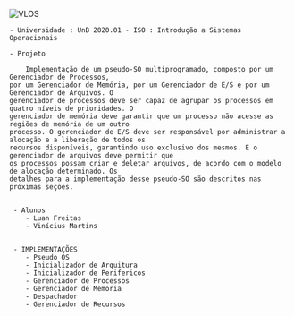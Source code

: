 
 
![VLOS](https://raw.githubusercontent.com/luandkg/iso/master/res/VLOS.png)

    - Universidade : UnB 2020.01 - ISO : Introdução a Sistemas Operacionais
    
    - Projeto
    
        Implementação de um pseudo-SO multiprogramado, composto por um Gerenciador de Processos,
    por um Gerenciador de Memória, por um Gerenciador de E/S e por um Gerenciador de Arquivos. O
    gerenciador de processos deve ser capaz de agrupar os processos em quatro níveis de prioridades. O
    gerenciador de memória deve garantir que um processo não acesse as regiões de memória de um outro
    processo. O gerenciador de E/S deve ser responsável por administrar a alocação e a liberação de todos os
    recursos disponíveis, garantindo uso exclusivo dos mesmos. E o gerenciador de arquivos deve permitir que
    os processos possam criar e deletar arquivos, de acordo com o modelo de alocação determinado. Os
    detalhes para a implementação desse pseudo-SO são descritos nas próximas seções.
    
     
     - Alunos
        - Luan Freitas
        - Vinícius Martins
        
        
     - IMPLEMENTAÇÕES
        - Pseudo OS 
        - Inicializador de Arquitura
        - Inicializador de Perifericos
        - Gerenciador de Processos
        - Gerenciador de Memoria
        - Despachador
        - Gerenciador de Recursos
     